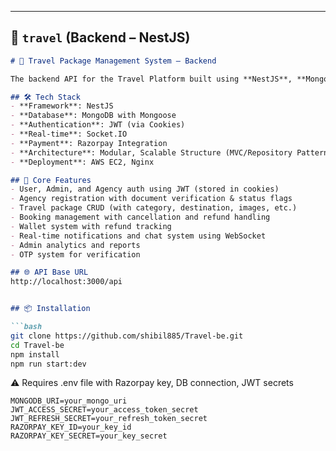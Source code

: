 
---

## 📄 `travel` (Backend – NestJS)

```markdown
# 🚀 Travel Package Management System – Backend

The backend API for the Travel Platform built using **NestJS**, **MongoDB**, and **Socket.IO**. Handles authentication, agency/user/admin logic, payments, booking, chat, notifications, and more.

## 🛠️ Tech Stack
- **Framework**: NestJS
- **Database**: MongoDB with Mongoose
- **Authentication**: JWT (via Cookies)
- **Real-time**: Socket.IO
- **Payment**: Razorpay Integration
- **Architecture**: Modular, Scalable Structure (MVC/Repository Pattern)
- **Deployment**: AWS EC2, Nginx

## 📌 Core Features
- User, Admin, and Agency auth using JWT (stored in cookies)
- Agency registration with document verification & status flags
- Travel package CRUD (with category, destination, images, etc.)
- Booking management with cancellation and refund handling
- Wallet system with refund tracking
- Real-time notifications and chat system using WebSocket
- Admin analytics and reports
- OTP system for verification

## 🌐 API Base URL
http://localhost:3000/api


## 📦 Installation

```bash
git clone https://github.com/shibil885/Travel-be.git
cd Travel-be
npm install
npm run start:dev
```
⚠️ Requires .env file with Razorpay key, DB connection, JWT secrets
```env
MONGODB_URI=your_mongo_uri
JWT_ACCESS_SECRET=your_access_token_secret
JWT_REFRESH_SECRET=your_refresh_token_secret
RAZORPAY_KEY_ID=your_key_id
RAZORPAY_KEY_SECRET=your_key_secret
```